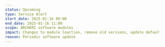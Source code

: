 ```yaml
---
status: Upcoming
type: Service Alert
start_date: 2025-01-16 09:00
end_date: 2025-01-16 11:00
scope: ARCHER2 software modules
impact: Changes to module loaction, remove old versions, update default versions
reason: Periodic software update
---
```

